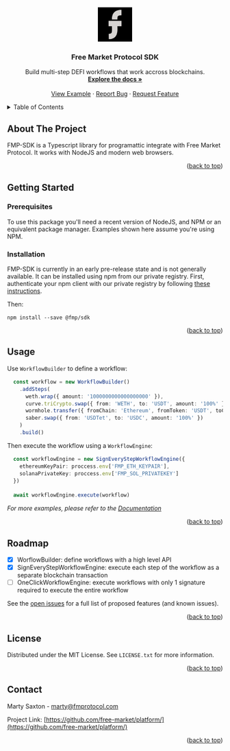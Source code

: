 <a name="readme-top"></a>

<br />
<div align="center">
  <a href="https://github.com/free-market">
    <img src="images/logo.png" alt="Logo" width="80" height="80">
  </a>

<h3 align="center">Free Market Protocol SDK</h3>

  <p align="center">
    Build multi-step DEFI workflows that work accross blockchains.
    <br />
    <a href="https://github.com/free-market/platform/blob/main/sdk/docs/README.md"><strong>Explore the docs »</strong></a>
    <br />
    <br />
    <a href="https://github.com/free-market/platform/blob/main/sdk/docs/example.md">View Example</a>
    ·
    <a href="https://github.com/free-market/platform/issues">Report Bug</a>
    ·
    <a href="https://github.com/free-market/platform/issues">Request Feature</a>
  </p>
</div>

<details>
  <summary>Table of Contents</summary>
  <ol>
    <li>
      <a href="#about-the-project">About The Project</a>
    </li>
    <li>
      <a href="#getting-started">Getting Started</a>
      <ul>
        <li><a href="#prerequisites">Prerequisites</a></li>
        <li><a href="#installation">Installation</a></li>
      </ul>
    </li>
    <li><a href="#usage">Usage</a></li>
    <li><a href="#roadmap">Roadmap</a></li>
    <li><a href="#license">License</a></li>
    <li><a href="#contact">Contact</a></li>
  </ol>
</details>

<!-- ABOUT THE PROJECT -->

## About The Project

FMP-SDK is a Typescript library for programattic integrate with Free Market Protocol. It works with NodeJS and modern web browsers.

<p align="right">(<a href="#readme-top">back to top</a>)</p>


## Getting Started

### Prerequisites

To use this package you'll need a recent version of NodeJS, and NPM or an equivalent package manager.  Examples shown here assume you're using NPM.
### Installation

FMP-SDK is currently in an early pre-release state and is not generally available. It can be installed using npm from our private registry. First, authenticate your npm client with our private registry by following [these instructions](https://docs.github.com/en/packages/working-with-a-github-packages-registry/working-with-the-npm-registry).

Then:

```
npm install --save @fmp/sdk
```

<p align="right">(<a href="#readme-top">back to top</a>)</p>

## Usage

Use `WorkflowBuilder` to define a workflow:

```TypeScript
  const workflow = new WorkflowBuilder()
    .addSteps(
      weth.wrap({ amount: '1000000000000000000' }),
      curve.triCrypto.swap({ from: 'WETH', to: 'USDT', amount: '100%' }),
      wormhole.transfer({ fromChain: 'Ethereum', fromToken: 'USDT', toChain: 'Solana', amount: '100%' }),
      saber.swap({ from: 'USDTet', to: 'USDC', amount: '100%' })
    )
    .build()
```

Then execute the workflow using a `WorkflowEngine`:

```TypeScript
  const workflowEngine = new SignEveryStepWorkflowEngine({
    ethereumKeyPair: proccess.env['FMP_ETH_KEYPAIR'],
    solanaPrivateKey: proccess.env['FMP_SOL_PRIVATEKEY']
  })

  await workflowEngine.execute(workflow)

```

_For more examples, please refer to the [Documentation](https://github.com/free-market/platform/blob/main/sdk/docs/README.md)_

<p align="right">(<a href="#readme-top">back to top</a>)</p>

## Roadmap

- [x] WorflowBuilder: define workflows with a high level API
- [x] SignEveryStepWorkflowEngine: execute each step of the workflow as a separate blockchain transaction
- [ ] OneClickWorkflowEngine: execute workflows with only 1 signature required to execute the entire workflow

See the [open issues](https://github.com/free-market/platform/issues) for a full list of proposed features (and known issues).

<p align="right">(<a href="#readme-top">back to top</a>)</p>

## License

Distributed under the MIT License. See `LICENSE.txt` for more information.

<p align="right">(<a href="#readme-top">back to top</a>)</p>

## Contact

Marty Saxton - marty@fmprotocol.com

Project Link: [https://github.com/free-market/platform/](https://github.com/free-market/platform/)

<p align="right">(<a href="#readme-top">back to top</a>)</p>
